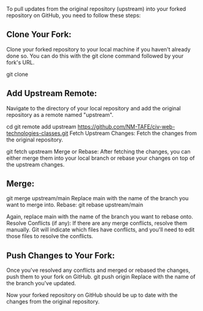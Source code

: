To pull updates from the original repository (upstream) into your forked repository on GitHub, you need to follow these steps:

## Clone Your Fork: 
Clone your forked repository to your local machine if you haven't already done so. You can do this with the git clone command followed by your fork's URL.

git clone <your-fork-url>

## Add Upstream Remote: 
Navigate to the directory of your local repository and add the original repository as a remote named "upstream". 

cd <your-local-repo>
git remote add upstream https://github.com/NM-TAFE/civ-web-technologies-classes.git
Fetch Upstream Changes: Fetch the changes from the original repository.

git fetch upstream
Merge or Rebase: After fetching the changes, you can either merge them into your local branch or rebase your changes on top of the upstream changes.

## Merge:
git merge upstream/main
Replace main with the name of the branch you want to merge into.
Rebase:
git rebase upstream/main

Again, replace main with the name of the branch you want to rebase onto.
Resolve Conflicts (if any): If there are any merge conflicts, resolve them manually. Git will indicate which files have conflicts, and you'll need to edit those files to resolve the conflicts.

## Push Changes to Your Fork: 
Once you've resolved any conflicts and merged or rebased the changes, push them to your fork on GitHub.
git push origin <branch-name>
Replace <branch-name> with the name of the branch you've updated.

Now your forked repository on GitHub should be up to date with the changes from the original repository.
